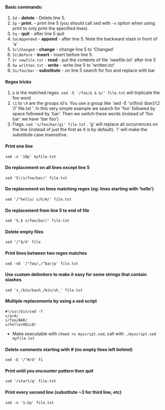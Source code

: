 #### Basic commands:
1.  `5d` - **delete** - Delete line 5.
2.  `5p` - **print.** - print line 5 (you should call sed with `-n` option when using print to only print the specified lines)
3.  `5q` - **quit** - after line 5 quit
4.  `5a\Appended` - **append** - after line 5. Note the backward slash in front of 'a'
5.  `5c\Changed` - **change** - change line 5 to 'Changed'
6.  `5i\Before` - **insert** - insert before line 5.
7.  `5r newfile.txt` - **read** - put the contents of file 'newfile.txt' after line 5
8.  `5w written.txt` - **write** - write line 5 to 'written.txt'
9.  `5s/foo/bar` - **substitute** - on line 5 search for foo and replace with bar

#### Regex tricks
1.  `&` is the matched regex. `sed -E '/foo/& & &/' file.txt` will triplicate the foo word
2.  `\1` to `\9` are the groups id's. You use a group like `sed -E 's/(foo) (bar)/\2 \1' file.txt '. In this very simple example we search for 'foo' followed by space followed by 'bar'. Then we switch these words (instead of 'foo bar' we have 'bar foo')
3.  Flags. `sed 's/foo/bar/gi' file.txt` . 'g' will replace all occurrences on the line (instead of just the first as it is by default). 'i' will make the substitute case insensitive.

#### Print one line
`sed -n '10p' myfile.txt`
#### Do replacement on all lines except line 5
`sed '5!/s/foo/bar/' file.txt`
#### Do replacement on lines matching regex (eg: lines starting with 'hello')
`sed '/^hello/ s/h/H/' file.txt`
#### Do replacement from line 5 to end of file
`sed '5,$ s/foo/bar/' file.txt`
#### Delete empty files
`sed '/^$/d' file`
#### Print lines between two regex matches
`sed -nE '/^foo/,/^bar/p' file.txt`
#### Use custom delimiters to make it easy for some strings that contain slashes
`sed 's_/bin/bash_/bin/sh_' file.txt`
#### Multiple replacements by using a sed script
```
#!/usr/bin/sed -f
s/a/A/
s/foo/BAR/
s/hello/HELLO/
```
-   Make executable with `chmod +x myscript.sed`, call with `./myscript.sed myfile.txt`
#### Delete comments starting with # (no empty lines left behind)
`sed -E '/^#/d' f1`
#### Print until you encounter pattern then quit
`sed '/start/q' file.txt`
#### Print every second line (substitute ~3 for third line, etc)
`sed -n '1~2p' file.txt`
